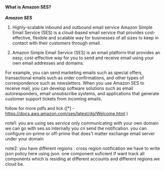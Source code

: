 #### What is Amazon SES? 

***Amazon SES***

1. Highly-scalable inbound and outbound email service
Amazon Simple Email Service (SES) is a cloud-based email service that provides cost-effective, flexible and scalable way for businesses of all sizes to keep in contact with their customers through email.
 
2. Amazon Simple Email Service (SES) is an email platform that provides an easy, cost-effective way for you to send and receive email using your own email addresses and domains.

For example, you can send marketing emails such as special offers, transactional emails such as order confirmations, and other types of correspondence such as newsletters. When you use Amazon SES to receive mail, you can develop software solutions such as email autoresponders, email unsubscribe systems, and applications that generate customer support tickets from incoming emails.

follow for more pdfs and lick ([*] - https://docs.aws.amazon.com/ses/latest/dg/Welcome.html )

note1: you are using ses service only communicating with your own domain we can go with ses.so internally you cn send the notification. you can configure on-prime or off-prime that does't matter exchange email server under your domain

note2: you have different regions : cross region notification we have to write json policy here using json. one component suficient if want track all components which is residing at different accounts and different regions.we cloud be.   